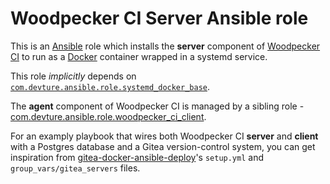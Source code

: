 # Woodpecker CI Server Ansible role

This is an [Ansible](https://www.ansible.com/) role which installs the **server** component of [Woodpecker CI](https://woodpecker-ci.org/) to run as a [Docker](https://www.docker.com/) container wrapped in a systemd service.

This role *implicitly* depends on [`com.devture.ansible.role.systemd_docker_base`](https://github.com/devture/com.devture.ansible.role.systemd_docker_base).

The **agent** component of Woodpecker CI is managed by a sibling role - [com.devture.ansible.role.woodpecker_ci_client](https://github.com/devture/com.devture.ansible.role.woodpecker_ci_client).

For an examply playbook that wires both Woodpecker CI **server** and **client** with a Postgres database and a Gitea version-control system, you can get inspiration from [gitea-docker-ansible-deploy](https://github.com/spantaleev/gitea-docker-ansible-deploy)'s `setup.yml` and `group_vars/gitea_servers` files.
